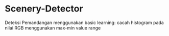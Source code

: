 # Scenery-Detector
Deteksi Pemandangan menggunakan basic learning: cacah histogram pada nilai RGB menggunakan max-min value range
